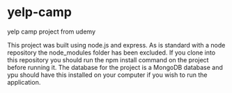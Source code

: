 # yelp-camp
yelp camp project from udemy

This project was built using node.js and express. As is standard with a node repository the node_modules folder has been excluded.
If you clone into this repository you should run the npm install command on the project before running it.
The database for the project is a MongoDB database and ypu should have this installed on your computer if you wish to run the application.

